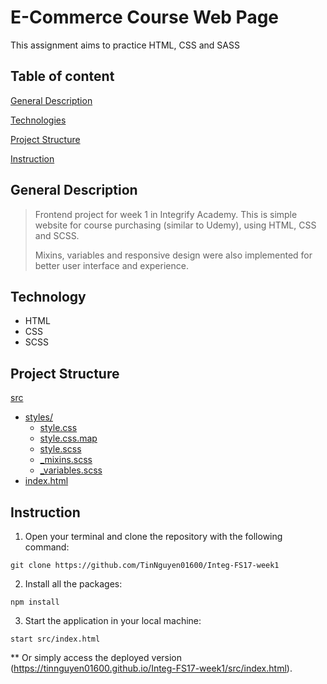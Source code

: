 # E-Commerce Course Web Page

This assignment aims to practice HTML, CSS and SASS

## Table of content

[General Description](#general-description)

[Technologies](#technologies)

[Project Structure](#project-structure)

[Instruction](#instruction)

## General Description

> Frontend project for week 1 in Integrify Academy. This is simple website for course purchasing (similar to Udemy), using HTML, CSS and SCSS. 
>
> Mixins, variables and responsive design were also implemented for better user interface and experience.

## Technology

-   HTML 
-   CSS
-   SCSS

## Project Structure

[src](./src)
* [styles/](./src/styles)
  * [style.css](./src/styles/style.css)
  * [style.css.map](./src/styles/style.css.map)
  * [style.scss](./src/styles/style.scss)
  * [_mixins.scss](./src/styles/_mixins.scss)
  * [_variables.scss](./src/styles/_variables.scss)
* [index.html](./src/index.html)

## Instruction

1. Open your terminal and clone the repository with the following command:

```
git clone https://github.com/TinNguyen01600/Integ-FS17-week1
```

2. Install all the packages:

```
npm install
```

3. Start the application in your local machine:
```
start src/index.html
```


\*\* Or simply access the deployed version (https://tinnguyen01600.github.io/Integ-FS17-week1/src/index.html).